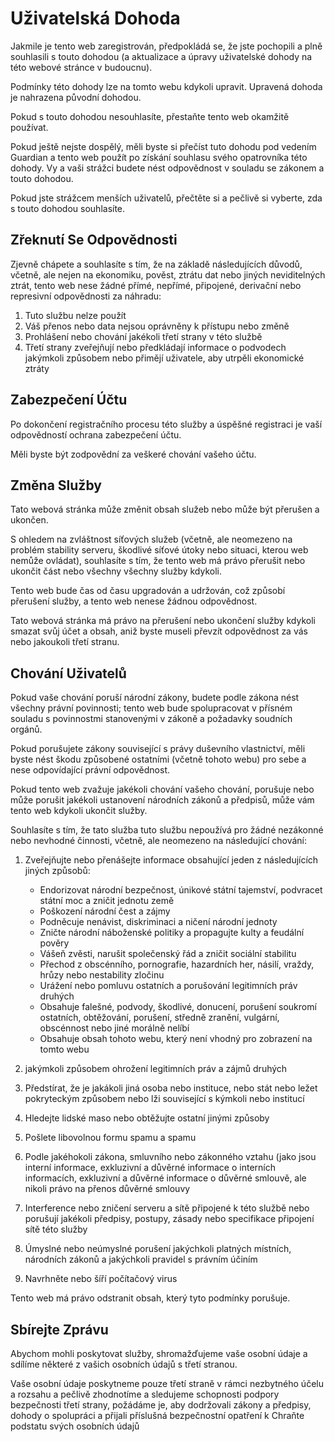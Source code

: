 # Uživatelská Dohoda

Jakmile je tento web zaregistrován, předpokládá se, že jste pochopili a plně souhlasili s touto dohodou (a aktualizace a úpravy uživatelské dohody na této webové stránce v budoucnu).

Podmínky této dohody lze na tomto webu kdykoli upravit. Upravená dohoda je nahrazena původní dohodou.

Pokud s touto dohodou nesouhlasíte, přestaňte tento web okamžitě používat.

Pokud ještě nejste dospělý, měli byste si přečíst tuto dohodu pod vedením Guardian a tento web použít po získání souhlasu svého opatrovníka této dohody. Vy a vaši strážci budete nést odpovědnost v souladu se zákonem a touto dohodou.

Pokud jste strážcem menších uživatelů, přečtěte si a pečlivě si vyberte, zda s touto dohodou souhlasíte.

## Zřeknutí Se Odpovědnosti

Zjevně chápete a souhlasíte s tím, že na základě následujících důvodů, včetně, ale nejen na ekonomiku, pověst, ztrátu dat nebo jiných neviditelných ztrát, tento web nese žádné přímé, nepřímé, připojené, derivační nebo represivní odpovědnosti za náhradu:

1. Tuto službu nelze použít
1. Váš přenos nebo data nejsou oprávněny k přístupu nebo změně
1. Prohlášení nebo chování jakékoli třetí strany v této službě
1. Třetí strany zveřejňují nebo předkládají informace o podvodech jakýmkoli způsobem nebo přimějí uživatele, aby utrpěli ekonomické ztráty

## Zabezpečení Účtu

Po dokončení registračního procesu této služby a úspěšné registraci je vaší odpovědností ochrana zabezpečení účtu.

Měli byste být zodpovědní za veškeré chování vašeho účtu.

## Změna Služby

Tato webová stránka může změnit obsah služeb nebo může být přerušen a ukončen.

S ohledem na zvláštnost síťových služeb (včetně, ale neomezeno na problém stability serveru, škodlivé síťové útoky nebo situaci, kterou web nemůže ovládat), souhlasíte s tím, že tento web má právo přerušit nebo ukončit část nebo všechny všechny služby kdykoli.

Tento web bude čas od času upgradován a udržován, což způsobí přerušení služby, a tento web nenese žádnou odpovědnost.

Tato webová stránka má právo na přerušení nebo ukončení služby kdykoli smazat svůj účet a obsah, aniž byste museli převzít odpovědnost za vás nebo jakoukoli třetí stranu.

## Chování Uživatelů

Pokud vaše chování poruší národní zákony, budete podle zákona nést všechny právní povinnosti; tento web bude spolupracovat v přísném souladu s povinnostmi stanovenými v zákoně a požadavky soudních orgánů.

Pokud porušujete zákony související s právy duševního vlastnictví, měli byste nést škodu způsobené ostatními (včetně tohoto webu) pro sebe a nese odpovídající právní odpovědnost.

Pokud tento web zvažuje jakékoli chování vašeho chování, porušuje nebo může porušit jakékoli ustanovení národních zákonů a předpisů, může vám tento web kdykoli ukončit služby.

Souhlasíte s tím, že tato služba tuto službu nepoužívá pro žádné nezákonné nebo nevhodné činnosti, včetně, ale neomezeno na následující chování:

1. Zveřejňujte nebo přenášejte informace obsahující jeden z následujících jiných způsobů:

   * Endorizovat národní bezpečnost, únikové státní tajemství, podvracet státní moc a zničit jednotu země
   * Poškození národní čest a zájmy
   * Podněcuje nenávist, diskriminaci a ničení národní jednoty
   * Zničte národní náboženské politiky a propagujte kulty a feudální pověry
   * Vášeň zvěsti, narušit společenský řád a zničit sociální stabilitu
   * Přechod z obscénního, pornografie, hazardních her, násilí, vraždy, hrůzy nebo nestability zločinu
   * Urážení nebo pomluvu ostatních a porušování legitimních práv druhých
   * Obsahuje falešné, podvody, škodlivé, donucení, porušení soukromí ostatních, obtěžování, porušení, středně zranění, vulgární, obscénnost nebo jiné morálně nelíbí
   * Obsahuje obsah tohoto webu, který není vhodný pro zobrazení na tomto webu

1. jakýmkoli způsobem ohrožení legitimních práv a zájmů druhých
1. Předstírat, že je jakákoli jiná osoba nebo instituce, nebo stát nebo ležet pokryteckým způsobem nebo lži související s kýmkoli nebo institucí
1. Hledejte lidské maso nebo obtěžujte ostatní jinými způsoby
1. Pošlete libovolnou formu spamu a spamu
1. Podle jakéhokoli zákona, smluvního nebo zákonného vztahu (jako jsou interní informace, exkluzivní a důvěrné informace o interních informacích, exkluzivní a důvěrné informace o důvěrné smlouvě, ale nikoli právo na přenos důvěrné smlouvy
1. Interference nebo zničení serveru a sítě připojené k této službě nebo porušují jakékoli předpisy, postupy, zásady nebo specifikace připojení sítě této služby
1. Úmyslné nebo neúmyslné porušení jakýchkoli platných místních, národních zákonů a jakýchkoli pravidel s právním účiním
1. Navrhněte nebo šíří počítačový virus

Tento web má právo odstranit obsah, který tyto podmínky porušuje.

## Sbírejte Zprávu

Abychom mohli poskytovat služby, shromažďujeme vaše osobní údaje a sdílíme některé z vašich osobních údajů s třetí stranou.

Vaše osobní údaje poskytneme pouze třetí straně v rámci nezbytného účelu a rozsahu a pečlivě zhodnotíme a sledujeme schopnosti podpory bezpečnosti třetí strany, požádáme je, aby dodržovali zákony a předpisy, dohody o spolupráci a přijali příslušná bezpečnostní opatření k Chraňte podstatu svých osobních údajů